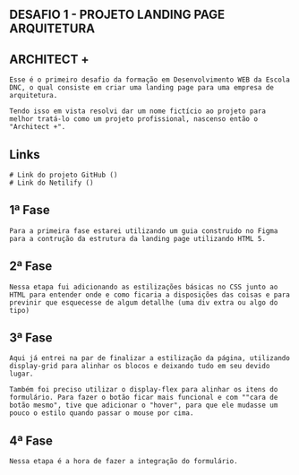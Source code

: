 ## DESAFIO 1 - PROJETO LANDING PAGE ARQUITETURA

## ARCHITECT +

    Esse é o primeiro desafio da formação em Desenvolvimento WEB da Escola DNC, o qual consiste em criar uma landing page para uma empresa de
    arquitetura.

    Tendo isso em vista resolvi dar um nome fictício ao projeto para melhor tratá-lo como um projeto profissional, nascenso então o "Architect +".

## Links 
    # Link do projeto GitHub ()
    # Link do Netilify ()

## 1ª Fase
    Para a primeira fase estarei utilizando um guia construido no Figma para a contrução da estrutura da landing page utilizando HTML 5.

## 2ª Fase
    Nessa etapa fui adicionando as estilizações básicas no CSS junto ao HTML para entender onde e como ficaria a disposições das coisas e para previnir que esquecesse de algum detallhe (uma div extra ou algo do tipo)

## 3ª Fase
    Aqui já entrei na par de finalizar a estilização da página, utilizando display-grid para alinhar os blocos e deixando tudo em seu devido lugar.

    Também foi preciso utilizar o display-flex para alinhar os itens do formulário. Para fazer o botão ficar mais funcional e com ""cara de botão mesmo", tive que adicionar o "hover", para que ele mudasse um pouco o estilo quando passar o mouse por cima.

## 4ª Fase
    Nessa etapa é a hora de fazer a integração do formulário.